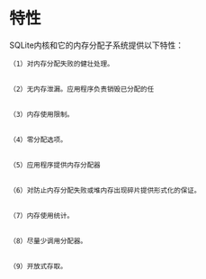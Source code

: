 # 特性
SQLite内核和它的内存分配子系统提供以下特性：

    （1）对内存分配失败的健壮处理。


    （2）无内存泄漏。应用程序负责销毁已分配的任


    （3）内存使用限制。


    （4）零分配选项。


    （5）应用程序提供内存分配器


    （6）对防止内存分配失败或堆内存出现碎片提供形式化的保证。


    （7）内存使用统计。


    （8）尽量少调用分配器。


    （9）开放式存取。

